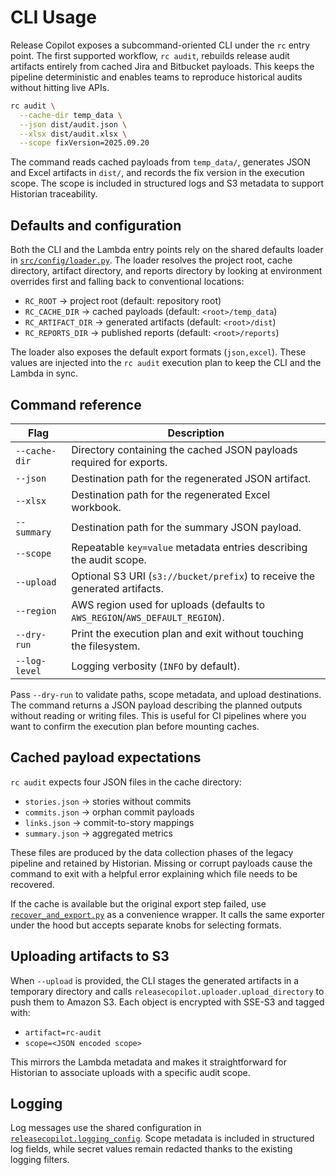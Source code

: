 # CLI Usage

Release Copilot exposes a subcommand-oriented CLI under the `rc` entry point. The
first supported workflow, `rc audit`, rebuilds release audit artifacts entirely
from cached Jira and Bitbucket payloads. This keeps the pipeline deterministic
and enables teams to reproduce historical audits without hitting live APIs.

```bash
rc audit \
  --cache-dir temp_data \
  --json dist/audit.json \
  --xlsx dist/audit.xlsx \
  --scope fixVersion=2025.09.20
```

The command reads cached payloads from `temp_data/`, generates JSON and Excel
artifacts in `dist/`, and records the fix version in the execution scope. The
scope is included in structured logs and S3 metadata to support Historian
traceability.

## Defaults and configuration

Both the CLI and the Lambda entry points rely on the shared defaults loader in
[`src/config/loader.py`](../src/config/loader.py). The loader resolves the
project root, cache directory, artifact directory, and reports directory by
looking at environment overrides first and falling back to conventional
locations:

- `RC_ROOT` → project root (default: repository root)
- `RC_CACHE_DIR` → cached payloads (default: `<root>/temp_data`)
- `RC_ARTIFACT_DIR` → generated artifacts (default: `<root>/dist`)
- `RC_REPORTS_DIR` → published reports (default: `<root>/reports`)

The loader also exposes the default export formats (`json,excel`). These values
are injected into the `rc audit` execution plan to keep the CLI and the Lambda
in sync.

## Command reference

| Flag | Description |
| ---- | ----------- |
| `--cache-dir` | Directory containing the cached JSON payloads required for exports. |
| `--json` | Destination path for the regenerated JSON artifact. |
| `--xlsx` | Destination path for the regenerated Excel workbook. |
| `--summary` | Destination path for the summary JSON payload. |
| `--scope` | Repeatable `key=value` metadata entries describing the audit scope. |
| `--upload` | Optional S3 URI (`s3://bucket/prefix`) to receive the generated artifacts. |
| `--region` | AWS region used for uploads (defaults to `AWS_REGION`/`AWS_DEFAULT_REGION`). |
| `--dry-run` | Print the execution plan and exit without touching the filesystem. |
| `--log-level` | Logging verbosity (`INFO` by default). |

Pass `--dry-run` to validate paths, scope metadata, and upload destinations. The
command returns a JSON payload describing the planned outputs without reading or
writing files. This is useful for CI pipelines where you want to confirm the
execution plan before mounting caches.

## Cached payload expectations

`rc audit` expects four JSON files in the cache directory:

- `stories.json` → stories without commits
- `commits.json` → orphan commit payloads
- `links.json` → commit-to-story mappings
- `summary.json` → aggregated metrics

These files are produced by the data collection phases of the legacy pipeline
and retained by Historian. Missing or corrupt payloads cause the command to exit
with a helpful error explaining which file needs to be recovered.

If the cache is available but the original export step failed, use
[`recover_and_export.py`](../recover_and_export.py) as a convenience wrapper.
It calls the same exporter under the hood but accepts separate knobs for
selecting formats.

## Uploading artifacts to S3

When `--upload` is provided, the CLI stages the generated artifacts in a
temporary directory and calls `releasecopilot.uploader.upload_directory` to push
them to Amazon S3. Each object is encrypted with SSE-S3 and tagged with:

- `artifact=rc-audit`
- `scope=<JSON encoded scope>`

This mirrors the Lambda metadata and makes it straightforward for Historian to
associate uploads with a specific audit scope.

## Logging

Log messages use the shared configuration in
[`releasecopilot.logging_config`](../src/releasecopilot/logging_config.py). Scope
metadata is included in structured log fields, while secret values remain
redacted thanks to the existing logging filters.
